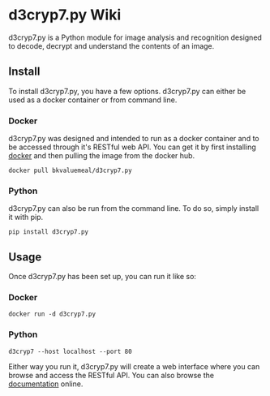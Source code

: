 d3cryp7.py Wiki
===============

d3cryp7.py is a Python module for image analysis and recognition designed to
decode, decrypt and understand the contents of an image.

Install
-------

To install d3cryp7.py, you have a few options. d3cryp7.py can either be used as
a docker container or from command line.

### Docker

d3cryp7.py was designed and intended to run as a docker container and to be
accessed through it's RESTful web API. You can get it by first installing
[docker] and then pulling the image from the docker hub.

	docker pull bkvaluemeal/d3cryp7.py

### Python

d3cryp7.py can also be run from the command line. To do so, simply install it
with pip.

	pip install d3cryp7.py

Usage
-----

Once d3cryp7.py has been set up, you can run it like so:

### Docker

	docker run -d d3cryp7.py

### Python

	d3cryp7 --host localhost --port 80

Either way you run it, d3cryp7.py will create a web interface where you can
browse and access the RESTful API. You can also browse the [documentation]
online.

[docker]: https://get.docker.com
[documentation]: https://bitbucket.org/bkvaluemeal/d3cryp7.py/src/master/docs/api.md
